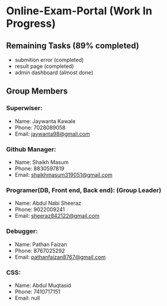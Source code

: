 # Online-Exam-Portal (Work In Progress)
## Remaining Tasks (89% completed)
- submition error (completed)
- result page (completed)
- admin dashboard (almost done)

## Group Members
### Superwiser:

- Name: Jaywanta Kawale
- Phone: 7028089058
- Email: jaywanta98@gmail.com

### Github Manager:

- Name: Shaikh Masum 
- Phone: 8830597819
- Email: shaikhmasum319051@gmail.com

### Programer(DB, Front end, Back end): (Group Leader)

- Name: Abdul Nabi Sheeraz
- Phone: 9022009241
- Email: sheeraz842122@gmail.com

### Debugger:

- Name: Pathan Faizan
- Phone: 8767025292
- Email: pathanfaizan8767@gmail.com

### CSS:

- Name: Abdul Muqtasid
- Phone: 7410717151
- Email: null
